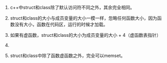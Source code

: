 
1. c++中struct和class除了默认访问符不同之外，其余完全相同。

2. struct和class的大小与成员变量的大小一模一样，忽略任何函数大小，因为函数没有大小，函数在代码区，运行的时候才加载。

3. 如果有虚函数，struct和class的大小为成员变量的大小 + 4（虚函数表指针）

4. 
3. struct和class中除了函数虚函数之外，完全可以memset。













